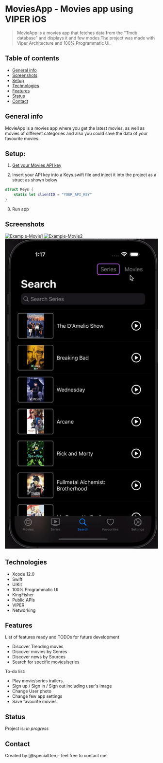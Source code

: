 # MoviesApp - Movies app using VIPER iOS
> MovieApp is a movies app that fetches data from the "Tmdb database" and displays it and few modes.The project was made with Viper Architecture and 100% Programmatic UI.

## Table of contents
* [General info](#general-info)
* [Screenshots](#screenshots)
* [Setup](#Setup)
* [Technologies](#technologies)
* [Features](#features)
* [Status](#status)
* [Contact](#contact)

## General info
MovieApp is a movies app where you get the latest movies, as well as movies of different categories and also you could save the data of your favourite movies.

## Setup:

1. [Get your Movies API key](https://www.themoviedb.org/)

2. Insert your API key into a Keys.swift file and inject it into the project as a struct as shown below

``` swift     
struct Keys {
    static let clientID = "YOUR_API_KEY"    
}
```

3. Run app

## Screenshots
![Example-Movie1](./MovieApp/Readme/movieApp_movie1.gif)
![Example-Movie2](./MovieApp/Readme/movieApp_movie2.gif)
![Example-Movie3](./MovieApp/Readme/movieApp_movie3.gif)

## Technologies
* Xcode 12.0
* Swift
* UIKit
* 100% Programmatic UI
* KingFisher
* Public APIs
* VIPER
* Networking

## Features
List of features ready and TODOs for future development

* Discover Trending moves
* Discover movies by Genres
* Discover news by Sources
* Search for specific movies/series


To-do list:
* Play movie/series trailers.
* Sign up / Sign in / Sign out including user's image
* Change User photo
* Change few app settings
* Save favourite movies

## Status
Project is: _in progress_

## Contact
Created by [@specialDen]- feel free to contact me!
